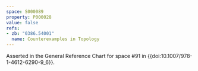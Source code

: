 ```yaml
---
space: S000089
property: P000028
value: false
refs:
- zb: "0386.54001"
  name: Counterexamples in Topology
---
```


Asserted in the General Reference Chart for space #91 in
{{doi:10.1007/978-1-4612-6290-9_6}}.
